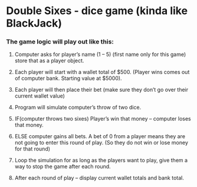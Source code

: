 # Double Sixes - dice game (kinda like BlackJack)
### The game logic will play out like this:

1.  Computer asks for player’s name (1 – 5) (first name only for this game) store that as a player object.

2.  Each player will start with a wallet total of $500. (Player wins comes out of computer bank.  Starting value at $5000).

3.  Each player will then place their bet (make sure they don’t go over their current wallet value)

4.  Program will simulate computer’s throw of two dice.

5.  IF(computer throws two sixes) Player’s win that money – computer loses that money.

6.  ELSE computer gains all bets.  A bet of 0 from a player means they are not going to enter this round of play. (So they do not win or lose money for that round)

7.  Loop the simulation for as long as the players want to play, give them a way to stop the game after each round.

8.  After each round of play – display current wallet totals and bank total.

 
